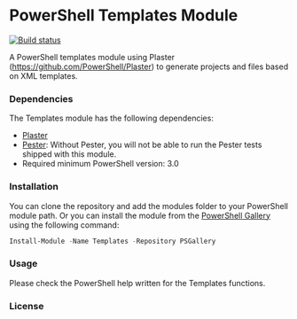 # PowerShell Templates Module
[![Build status](https://ci.appveyor.com/api/projects/status/a7j3xtney8s86kma?svg=true)](https://ci.appveyor.com/project/roarwrecker/templates)

A PowerShell templates module using Plaster (https://github.com/PowerShell/Plaster) to generate projects and files based on XML templates.

### Dependencies

The Templates module has the following dependencies:
- [Plaster](https://github.com/PowerShell/Plaster)
- [Pester](https://github.com/pester/Pester): Without Pester, you will not be able to run the Pester tests shipped with this module.
- Required minimum PowerShell version: 3.0

### Installation

You can clone the repository and add the modules folder to your PowerShell module path. Or you can install the module from the [PowerShell Gallery](https://www.powershellgallery.com/) using the following command:
```PowerShell
Install-Module -Name Templates -Repository PSGallery
```

### Usage

Please check the PowerShell help written for the Templates functions.

### License

